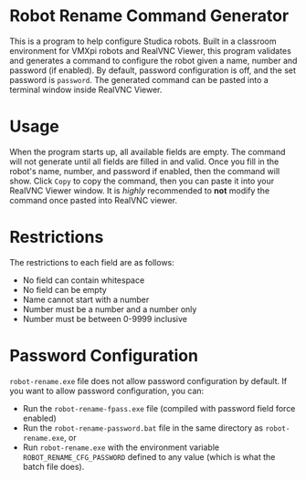 # Robot Rename Command Generator
This is a program to help configure Studica robots. Built in a classroom environment for VMXpi robots and RealVNC Viewer, this program validates and generates a command to configure the robot given a name, number and password (if enabled). By default, password configuration is off, and the set password is `password`. The generated command can be pasted into a terminal window inside RealVNC Viewer.

# Usage
When the program starts up, all available fields are empty. The command will not generate until all fields are filled in and valid. Once you fill in the robot's name, number, and password if enabled, then the command will show. Click `Copy` to copy the command, then you can paste it into your RealVNC Viewer window. It is *highly* recommended to **not** modify the command once pasted into RealVNC viewer.

# Restrictions
The restrictions to each field are as follows:

- No field can contain whitespace
- No field can be empty
- Name cannot start with a number
- Number must be a number and a number only
- Number must be between 0-9999 inclusive

# Password Configuration
`robot-rename.exe` file does not allow password configuration by default. If you want to allow password configuration, you can:
- Run the `robot-rename-fpass.exe` file (compiled with password field force enabled)
- Run the `robot-rename-password.bat` file in the same directory as `robot-rename.exe`, or
- Run `robot-rename.exe` with the environment variable `ROBOT_RENAME_CFG_PASSWORD` defined to any value (which is what the batch file does).

